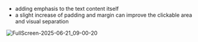 * adding emphasis to the text content itself
* a slight increase of padding and margin can improve the clickable area and visual separation

![FullScreen-2025-06-21_09-00-20](https://github.com/user-attachments/assets/3d7db098-d119-42a0-b7be-8df94f4b0e55)
